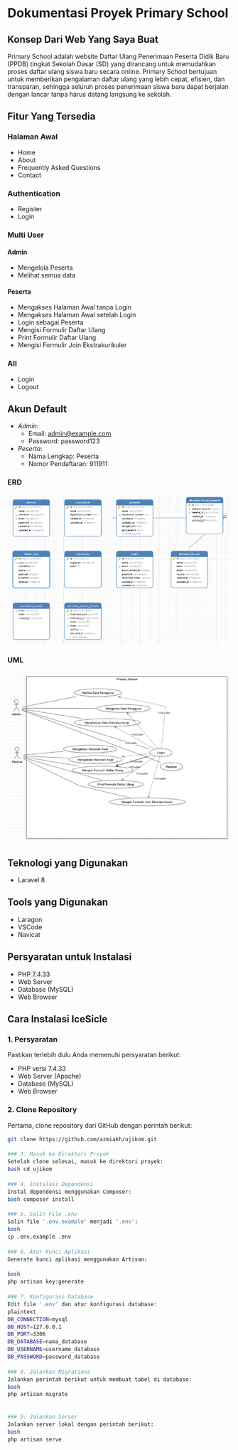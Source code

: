 # Dokumentasi Proyek Primary School

## Konsep Dari Web Yang Saya Buat
Primary School adalah website Daftar Ulang Penerimaan Peserta Didik Baru (PPDB) tingkat Sekolah Dasar (SD) yang dirancang untuk memudahkan proses daftar ulang siswa baru secara online. Primary School bertujuan untuk memberikan pengalaman daftar ulang yang lebih cepat, efisien, dan transparan, sehingga seluruh proses penerimaan siswa baru dapat berjalan dengan lancar tanpa harus datang langsung ke sekolah.


## Fitur Yang Tersedia

### Halaman Awal
- Home
- About
- Frequently Asked Questions
- Contact

### Authentication
- Register
- Login

### Multi User
#### Admin
- Mengelola Peserta
- Melihat semua data

#### Peserta
- Mengakses Halaman Awal tanpa Login
- Mengakses Halaman Awal setelah Login
- Login sebagai Peserta
- Mengisi Formulir Daftar Ulang
- Print Formulir Daftar Ulang
- Mengisi Formulir Join Ekstrakurikuler

### All
- Login
- Logout

## Akun Default
- *Admin*: 
  - Email: admin@example.com
  - Password: password123
- *Peserta*: 
  - Nama Lengkap: Peserta
  - Nomor Pendaftaran: 911911

### ERD
![ERD](https://github.com/azmiakh/ujikom/blob/main/ERD.png)

### UML
![UML](https://github.com/azmiakh/ujikom/blob/main/UML.png)


## Teknologi yang Digunakan
- Laravel 8

## Tools yang Digunakan
- Laragon
- VSCode
- Navicat

## Persyaratan untuk Instalasi
- PHP 7.4.33
- Web Server
- Database (MySQL)
- Web Browser

## Cara Instalasi IceSicle

### 1. Persyaratan
Pastikan terlebih dulu Anda memenuhi persyaratan berikut:
- PHP versi 7.4.33
- Web Server (Apache)
- Database (MySQL)
- Web Browser

### 2. Clone Repository
Pertama, clone repository dari GitHub dengan perintah berikut:
```bash
git clone https://github.com/azmiakh/ujikom.git

### 3. Masuk ke Direktori Proyek
Setelah clone selesai, masuk ke direktori proyek:
bash cd ujikom

### 4. Instalasi Dependensi
Instal dependensi menggunakan Composer:
bash composer install

### 5. Salin File .env
Salin file '.env.example' menjadi '.env':
bash
cp .env.example .env

### 6. Atur Kunci Aplikasi
Generate kunci aplikasi menggunakan Artisan:

bash
php artisan key:generate

### 7. Konfigurasi Database
Edit file '.env' dan atur konfigurasi database:
plaintext
DB_CONNECTION=mysql
DB_HOST=127.0.0.1
DB_PORT=3306
DB_DATABASE=nama_database
DB_USERNAME=username_database
DB_PASSWORD=password_database

### 8. Jalankan Migrations
Jalankan perintah berikut untuk membuat tabel di database:
bash
php artisan migrate


### 9. Jalankan Server
Jalankan server lokal dengan perintah berikut:
bash
php artisan serve
